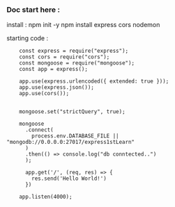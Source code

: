 ### Doc start here : 

install :
    npm init -y
    npm install express cors nodemon 

starting code :

        const express = require("express");
        const cors = require("cors");
        const mongoose = require("mongoose");
        const app = express();
        
        app.use(express.urlencoded({ extended: true }));
        app.use(express.json());
        app.use(cors());
        
        
        mongoose.set("strictQuery", true);
        
        mongoose
          .connect(
            process.env.DATABASE_FILE || "mongodb://0.0.0.0:27017/express1stLearn"
          )
          .then(() => console.log("db conntected..")
          );
        
          app.get('/', (req, res) => {
            res.send('Hello World!')
          })
        
        app.listen(4000);
